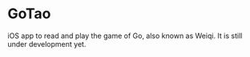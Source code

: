 # GoTao
iOS app to read and play the game of Go, also known as Weiqi.
It is still under development yet.

